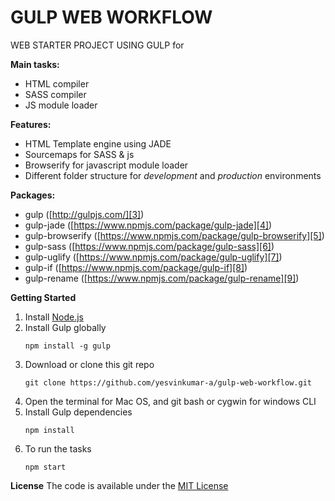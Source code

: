 # GULP WEB WORKFLOW

WEB STARTER PROJECT USING GULP for

**Main tasks:**
* HTML compiler
* SASS compiler
* JS module loader

**Features:**
* HTML Template engine using JADE
* Sourcemaps for SASS & js
* Browserify for javascript module loader
* Different folder structure for *development* and *production* environments

**Packages:**
* gulp  ([http://gulpjs.com/][3])
* gulp-jade ([https://www.npmjs.com/package/gulp-jade][4])
* gulp-browserify ([https://www.npmjs.com/package/gulp-browserify][5])
* gulp-sass ([https://www.npmjs.com/package/gulp-sass][6])
* gulp-uglify ([https://www.npmjs.com/package/gulp-uglify][7])
* gulp-if ([https://www.npmjs.com/package/gulp-if][8])
* gulp-rename ([https://www.npmjs.com/package/gulp-rename][9])

**Getting Started**
1. Install [Node.js][1]
2. Install Gulp globally
   ~~~~
   npm install -g gulp
   ~~~~
3. Download or clone this git repo
   ~~~~
   git clone https://github.com/yesvinkumar-a/gulp-web-workflow.git
   ~~~~
4. Open the terminal for Mac OS, and git bash or cygwin for windows CLI
5. Install Gulp dependencies
   ~~~~
   npm install
   ~~~~
5. To run the tasks
   ~~~~
   npm start
   ~~~~
**License**
The code is available under the [MIT License][2]

[1]: https://nodejs.org/en/ "Nodejs"
[2]: https://github.com/yesvinkumar-a/gulp-web-workflow/blob/master/LICENSE
[3]: http://gulpjs.com/ "Gulpjs"
[4]: https://www.npmjs.com/package/gulp-jade
[5]: https://www.npmjs.com/package/gulp-browserify
[6]: https://www.npmjs.com/package/gulp-sass
[7]: https://www.npmjs.com/package/gulp-uglify
[8]: https://www.npmjs.com/package/gulp-if
[9]: https://www.npmjs.com/package/gulp-rename

